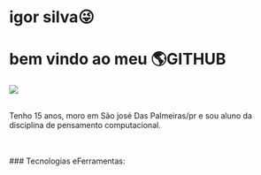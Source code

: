 <div display="inline-block">
<h1 aling="left">igor silva😜 </h1>
<h1 aling="left"> bem vindo ao meu 🌎<b>GITHUB</b> </h1>

<img src="https://cdn.jsdelivr.net/gh/devicons/devicon/icons/facebook/facebook-original.svg" />


</br>
</br>

Tenho 15 anos, moro em São josé Das Palmeiras/pr e sou aluno da disciplina de pensamento computacional.

</br>
</br>
### Tecnologias eFerramentas:
<code></cod
